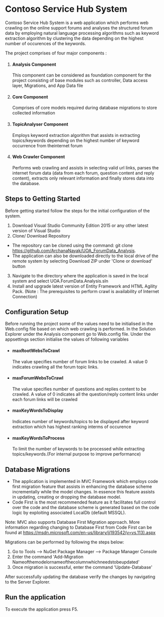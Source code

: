 # Contoso Service Hub System
Contoso Service Hub System is a web application which performs web crawling on the online support forums and
analyses the structured forum data by employing natural language processing algorithms such as keyword extraction algorithm 
by clustering the data depending on the highest number of occurences of the keywords.

The project comprises of four major components : 
1. #### Analysis Component
   This component can be considered as foundation component for the project consisting of base modules such as controller, Data access layer, Migrations, and App Data file
2. #### Core Component 
   Comprises of core models required during database migrations to store collected information
3. #### TopicAnalyser Component 
   Employs keyword extraction algorithm that assists in extracting topics/keywords  depending on the highest number of keyword occurrence from theinternet forum  
4. #### Web Crawler Component 
   Performs web crawling and assists in selecting valid url links, parses the internet forum data (data from each forum, question content and reply content), extracts only relevant information and finally stores data into the database. 

## Steps to Getting Started 
Before getting started follow the steps for the initial configuration of the system.
1. Download Visual Studio Community Edition 2015 or any other latest version of Visual Studio
2. Clone/ Download Repository
* The repository can be cloned using the command: git clone https://github.com/ArchanaNayak/UOA_ForumData_Analysis.
* The application can also be downloaded directly to the local drive of the remote system by selecting Download ZIP under 'Clone or download' button
3. Navigate to the directory where the application is saved in the local system and select UOA.ForumData.Analysis.sln
4. Install and upgrade latest version of Entity Framework and HTML Agility Pack.
(Note : The prerequisites to perform crawl is availability of Internet Connection) 

## Configuration Setup
Before running the project some of the values need to be initialised in the Web.config file based on which web crawling is performed. 
In the Solution Explorer under the Analysis component go to Web.config file.
Under the appsettings section initialise the values of following variables
* #### maxRootWebsToCrawl  
  The value specifies number of forum links to be crawled. A value 0 indicates crawling all the forum topic links.
* #### maxForumWebsToCrawl  
  The value specifies number of questions and replies content to be crawled. A value of 0 indicates all the question/reply content links under each forum links will be crawled 
* #### maxKeyWordsToDisplay  
  Indicates number of keywords/topics to be displayed after keyword extraction which has highest ranking interms of occurence
* #### maxKeyWordsToProcess  
  To limit the number of keywords to be processed while extracting topics/keywords.(For internal purpose to improve performance)
  
## Database Migrations
* The application is implemented in MVC Framework which employs code first migration feature that assists in enhancing the database scheme incrementally while the model changes. In essence this feature assists in updating, creating or dropping the database model. 
* Code First is the most recommended feature as it facilitates full control over the code and the database scheme is generated based on the code logic by exploiting associated LocalDb (default MSSQL).

Note: MVC also supports Database First Migration approach. More information regarding changing to Database First from Code First can be found at https://msdn.microsoft.com/en-us/library/jj193542(v=vs.113).aspx

Migrations can be performed by following the steps below:
1. Go to Tools --> NuGet Package Manager --> Package Manager Console
2. Enter the command 'Add-Migration Nameofthemodelornameofthecolumnwhichneedstobeupdated'
3. Once migration is successful, enter the command 'Update-Database'

After successfully updating the database verify the changes by navigating to the Server Explorer.

## Run the application
To execute the application press F5.








